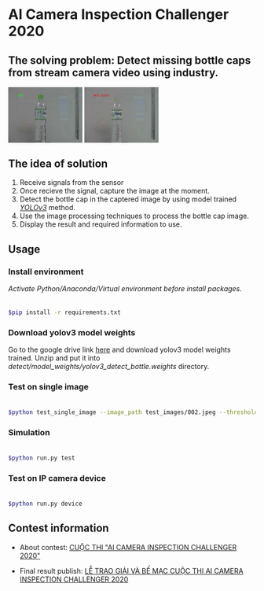 # AI Camera Inspection Challenger 2020

## The solving problem: Detect missing bottle caps from stream camera video using industry.

<img src="test_output/test_OKE.jpeg" alt="OKE BOTTLE" style="width:30%;height:30%;" align="middle" >

<img src="test_output/test_NOT_GOOD.jpeg" alt="NOT GOOD BOTTLE" style="width:30%;height:30%;" align="middle">


## The idea of solution

<ol>

<li> Receive signals from the sensor</li>

<li> Once recieve the signal, capture the image at the moment.</li>

<li> Detect the bottle cap in the captered image by using model trained <cite><a href="https://github.com/YunYang1994/tensorflow-yolov3">YOLOv3</a></cite> method.</li>

<li> Use the image processing techniques to process the bottle cap image.</li>

<li> Display the result and required information to use.</li>

</ol>


## Usage

### Install environment

*Activate Python/Anaconda/Virtual environment before install packages.*

```bash

$pip install -r requirements.txt

```

### Download yolov3 model weights

Go to the google drive link [here](https://drive.google.com/file/d/1hzI41sRsj0Cj3hRHJnloyrqsxrJ5ibiJ/view?usp=sharing) and download yolov3 model weights trained. 
Unzip and put it into *detect/model_weights/yolov3_detect_bottle.weights* directory.

### Test on single image
```bash

$python test_single_image --image_path test_images/002.jpeg --threshold 40 --save 1


```


### Simulation

```bash

$python run.py test

```

### Test on  IP camera device

```bash

$python run.py device

```


## Contest information

- About contest: [CUỘC THI "AI CAMERA INSPECTION CHALLENGER 2020"](http://shtp-training.edu.vn/Bai-Viet/CUOC-THI-AI-CAMERA-INSPECTION-CHALLENGER-2020-994)

- Final result publish: [LỄ TRAO GIẢI VÀ BẾ MẠC CUỘC THI AI CAMERA INSPECTION CHALLENGER 2020](http://shtp-training.edu.vn/Bai-Viet/LE-TRAO-GIAI-VA-BE-MAC-CUOC-THI-AI-CAMERA-INSPECTION-CHALLENGER-2020-1023)
